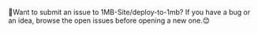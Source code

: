👋Want to submit an issue to 1MB-Site/deploy-to-1mb?
If you have a bug or an idea, browse the open issues before opening a new one.😊
